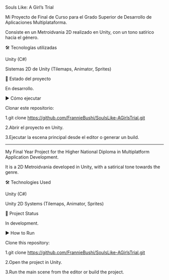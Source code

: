 Souls Like: A Girl’s Trial

Mi Proyecto de Final de Curso para el Grado Superior de Desarrollo de Aplicaciones Multiplataforma.

Consiste en un Metroidvania 2D realizado en Unity, con un tono satírico hacia el género.

🛠️ Tecnologías utilizadas

Unity (C#)

Sistemas 2D de Unity (Tilemaps, Animator, Sprites)

🚧 Estado del proyecto

En desarrollo.

▶️ Cómo ejecutar

Clonar este repositorio:

1.git clone https://github.com/FrannieBushi/SoulsLike-AGirlsTrial.git

2.Abrir el proyecto en Unity.

3.Ejecutar la escena principal desde el editor o generar un build.

-------------------------------------------------------------------------------------------------------------------------------------------------------------------------------------------------------------------------------------------------

My Final Year Project for the Higher National Diploma in Multiplatform Application Development.

It is a 2D Metroidvania developed in Unity, with a satirical tone towards the genre.

🛠️ Technologies Used

Unity (C#)

Unity 2D Systems (Tilemaps, Animator, Sprites)

🚧 Project Status

In development.

▶️ How to Run

Clone this repository:

1.git clone https://github.com/FrannieBushi/SoulsLike-AGirlsTrial.git

2.Open the project in Unity.

3.Run the main scene from the editor or build the project.
